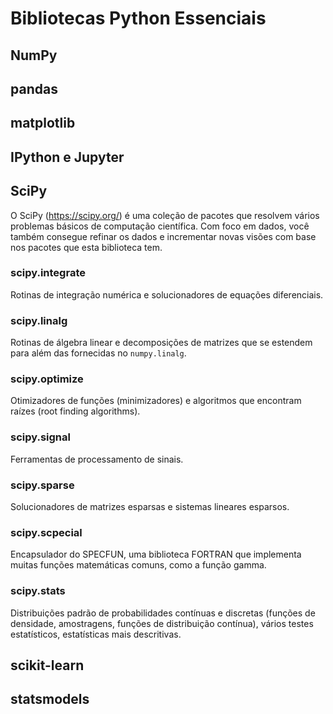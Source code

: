 # Bibliotecas Python Essenciais

## NumPy

## pandas

## matplotlib

## IPython e Jupyter

## SciPy

O SciPy (https://scipy.org/) é uma coleção de pacotes que resolvem vários problemas básicos de computação científica. Com foco em dados, você também consegue refinar os dados e incrementar novas visões com base nos pacotes que esta biblioteca tem.

### scipy.integrate
Rotinas de integração numérica e solucionadores de equações diferenciais.

### scipy.linalg
Rotinas de álgebra linear e decomposições de matrizes que se estendem para além das fornecidas no `numpy.linalg`.

### scipy.optimize
Otimizadores de funções (minimizadores) e algoritmos que encontram raízes (root finding algorithms).

### scipy.signal
Ferramentas de processamento de sinais.

### scipy.sparse
Solucionadores de matrizes esparsas e sistemas lineares esparsos.

### scipy.scpecial
Encapsulador do SPECFUN, uma biblioteca FORTRAN que implementa muitas funções matemáticas comuns, como a função gamma.

### scipy.stats
Distribuições padrão de probabilidades contínuas e discretas (funções de densidade, amostragens, funções de distribuição contínua), vários testes estatísticos, estatísticas mais descritivas.

## scikit-learn


## statsmodels
